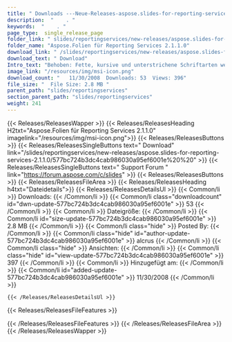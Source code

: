 ```yaml
---
title: " Downloads ---Neue-Releases-aspose.slides-for-reporting-services-2.1.1.0 . "
description:  "    . " 
keywords:  "    . " 
page_type:  single_release_page
folder_link: " slides/reportingservices/new-releases/aspose.slides-for-reporting-services-2.1.1.0/"
folder_name: "Aspose.Folien für Reporting Services 2.1.1.0"
download_link: " /slides/reportingservices/new-releases/aspose.slides-for-reporting-services-2.1.1.0/577bc724b3dc4cab986030a95ef6001e"
download_text: " Download"
Intro_text: "Behoben: Fette, kursive und unterstrichene Schriftarten werden in manchen Fällen nicht richtig gerendert...."
image_link: "/resources/img/msi-icon.png"
download_count: "   11/30/2008  Downloads: 53  Views: 396"
file_size: "  File Size: 2.8 MB "
parent_path: "slides/reportingservices"
section_parent_path: "slides/reportingservices"
weight: 241
---
```


{{< Releases/ReleasesWapper >}}
  {{< Releases/ReleasesHeading H2txt="Aspose.Folien für Reporting Services 2.1.1.0" imagelink="/resources/img/msi-icon.png">}}
  {{< Releases/ReleasesButtons >}}
    {{< Releases/ReleasesSingleButtons text=" Download" link="/slides/reportingservices/new-releases/aspose.slides-for-reporting-services-2.1.1.0/577bc724b3dc4cab986030a95ef6001e%20%20" >}}
    {{< Releases/ReleasesSingleButtons text=" Support Forum " link="https://forum.aspose.com/c/slides" >}}
  {{< Releases/ReleasesButtons >}}
  {{< Releases/ReleasesFileArea >}}
    {{< Releases/ReleasesHeading h4txt="Dateidetails">}}
    {{< Releases/ReleasesDetailsUl >}}
            {{< Common/li >}} Downloads: {{< /Common/li >}}
      {{< Common/li class="downloadcount" id="dwn-update-577bc724b3dc4cab986030a95ef6001e" >}} 53 {{< /Common/li >}}
      {{< Common/li >}} Dateigröße: {{< /Common/li >}}
      {{< Common/li id="size-update-577bc724b3dc4cab986030a95ef6001e" >}} 2.8 MB {{< /Common/li >}} 
      {{< Common/li  class="hide" >}} Posted By: {{< /Common/li >}} 
      {{< Common/li class="hide" id="author-update-577bc724b3dc4cab986030a95ef6001e" >}} alcrus {{< /Common/li >}}
      {{< Common/li class="hide" >}} Ansichten: {{< /Common/li >}}
      {{< Common/li class="hide" id="view-update-577bc724b3dc4cab986030a95ef6001e" >}} 397 {{< /Common/li >}}
      {{< Common/li >}} Hinzugefügt am: {{< /Common/li >}}
      {{< Common/li id="added-update-577bc724b3dc4cab986030a95ef6001e" >}} 11/30/2008 {{< /Common/li >}} 

    {{< /Releases/ReleasesDetailsUl >}}

  {{< Releases/ReleasesFileFeatures >}}
      
  {{< /Releases/ReleasesFileFeatures >}}
 {{< /Releases/ReleasesFileArea >}}
{{< /Releases/ReleasesWapper >}}



